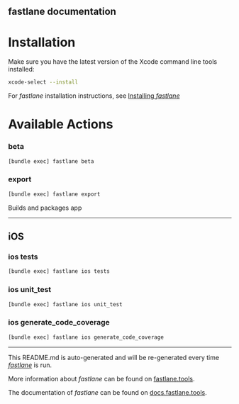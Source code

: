 fastlane documentation
----

# Installation

Make sure you have the latest version of the Xcode command line tools installed:

```sh
xcode-select --install
```

For _fastlane_ installation instructions, see [Installing _fastlane_](https://docs.fastlane.tools/#installing-fastlane)

# Available Actions

### beta

```sh
[bundle exec] fastlane beta
```



### export

```sh
[bundle exec] fastlane export
```

Builds and packages app

----


## iOS

### ios tests

```sh
[bundle exec] fastlane ios tests
```



### ios unit_test

```sh
[bundle exec] fastlane ios unit_test
```



### ios generate_code_coverage

```sh
[bundle exec] fastlane ios generate_code_coverage
```



----

This README.md is auto-generated and will be re-generated every time [_fastlane_](https://fastlane.tools) is run.

More information about _fastlane_ can be found on [fastlane.tools](https://fastlane.tools).

The documentation of _fastlane_ can be found on [docs.fastlane.tools](https://docs.fastlane.tools).
